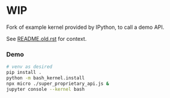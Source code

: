 # WIP

Fork of example kernel provided by IPython, to call a demo API.

See [README.old.rst](README.old.rst) for context.

### Demo

```sh
# venv as desired
pip install .
python -m bash_kernel.install
npx micro ./super_proprietary_api.js &
jupyter console --kernel bash
```
